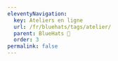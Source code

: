 ```yaml
---
eleventyNavigation:
  key: Ateliers en ligne
  url: /fr/bluehats/tags/atelier/
  parent: BlueHats 🧢
  order: 3
permalink: false
---
```

